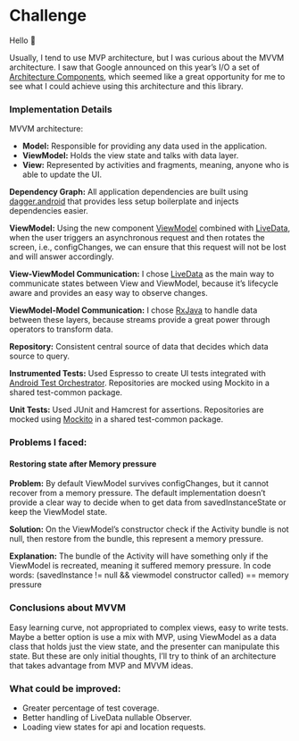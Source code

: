 # Challenge
Hello :wave:

Usually, I tend to use MVP architecture, but I was curious about the MVVM architecture. I saw that Google announced on this year’s I/O a set of [Architecture Components](https://developer.android.com/topic/libraries/architecture/index.html), which seemed like a great opportunity for me to see what I could achieve using this architecture and this library.

### Implementation Details

MVVM architecture:

- **Model:** Responsible for providing any data used in the application. 
- **ViewModel:** Holds the view state and talks with data layer.
- **View:** Represented by activities and fragments, meaning, anyone who is able to update the UI.

**Dependency Graph:** All application dependencies are built using [dagger.android](https://google.github.io/dagger/android.html) that provides less setup boilerplate and injects dependencies easier.

**ViewModel:** Using the new component [ViewModel](https://developer.android.com/topic/libraries/architecture/viewmodel.html) combined with [LiveData](https://developer.android.com/topic/libraries/architecture/livedata.html), when the user triggers an asynchronous request and then rotates the screen, i.e., configChanges, we can ensure that this request will not be lost and will answer accordingly.

**View-ViewModel Communication:** I chose [LiveData](https://developer.android.com/topic/libraries/architecture/livedata.html) as the main way to communicate states between View and ViewModel, because it’s lifecycle aware and provides an easy way to observe changes. 

**ViewModel-Model Communication:** I chose [RxJava](https://github.com/ReactiveX/RxJava) to handle data between these layers, because streams provide a great power through operators to transform data.

**Repository:** Consistent central source of data that decides which data source to query.

**Instrumented Tests:** Used Espresso to create UI tests integrated with [Android Test Orchestrator](https://developer.android.com/training/testing/junit-runner.html#using-android-test-orchestrator). Repositories are mocked using Mockito in a shared test-common package.

**Unit Tests:** Used JUnit and Hamcrest for assertions. Repositories are mocked using [Mockito](http://site.mockito.org/) in a shared test-common package.


### Problems I faced:  

#### Restoring state after Memory pressure

**Problem:** By default ViewModel survives configChanges, but it cannot recover from a memory pressure. The default implementation doesn’t provide a clear way to decide when to get data from savedInstanceState or keep the ViewModel state. 

**Solution:** On the ViewModel’s constructor check if the Activity bundle is not null, then restore from the bundle, this represent a memory pressure.

**Explanation:** The bundle of the Activity will have something only if the ViewModel is recreated, meaning it suffered memory pressure. In code words: (savedInstance != null && viewmodel constructor called) == memory pressure 


### Conclusions about MVVM

Easy learning curve, not appropriated to complex views, easy to write tests. Maybe a better option is use a mix with MVP, using ViewModel as a data class that holds just the view state, and the presenter can manipulate this state. But these are only initial thoughts, I’ll try to think of an architecture that takes advantage from MVP and MVVM ideas.

### What could be improved:
- Greater percentage of test coverage.
- Better handling of LiveData nullable Observer.
- Loading view states for api and location requests.



